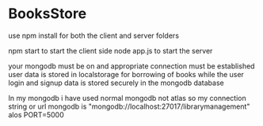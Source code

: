 ﻿# BooksStore

use npm install for both the client and server folders 

npm start to start the client side 
node app.js to start the server

your mongodb must be on and appropriate connection must be established 
user data is stored in localstorage for borrowing of books while the
user login and signup data is stored securely in the mongodb database

In my mongodb i have used normal mongodb not atlas so my connection string or url mongodb is "mongodb://localhost:27017/librarymanagement"
alos PORT=5000
